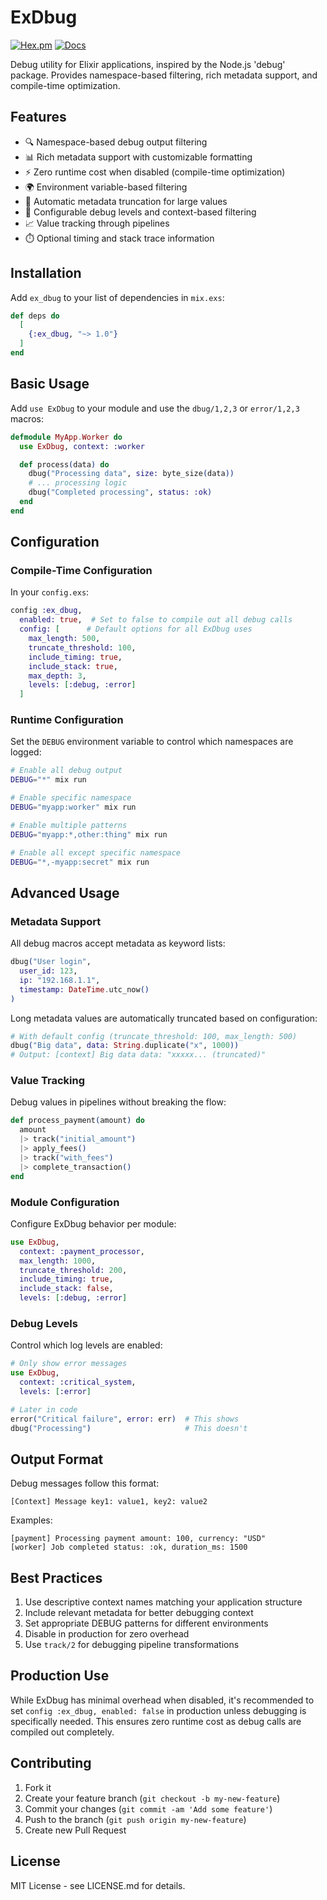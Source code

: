 # ExDbug

[![Hex.pm](https://img.shields.io/hexpm/v/ex_dbug.svg)](https://hex.pm/packages/ex_dbug)
[![Docs](https://img.shields.io/badge/hex-docs-blue.svg)](https://hexdocs.pm/ex_dbug)

Debug utility for Elixir applications, inspired by the Node.js 'debug' package. 
Provides namespace-based filtering, rich metadata support, and compile-time optimization.

## Features

* 🔍 Namespace-based debug output filtering
* 📊 Rich metadata support with customizable formatting
* ⚡ Zero runtime cost when disabled (compile-time optimization)
* 🌍 Environment variable-based filtering
* 📝 Automatic metadata truncation for large values
* 🔧 Configurable debug levels and context-based filtering
* 📈 Value tracking through pipelines
* ⏱️ Optional timing and stack trace information

## Installation

Add `ex_dbug` to your list of dependencies in `mix.exs`:

```elixir
def deps do
  [
    {:ex_dbug, "~> 1.0"}
  ]
end
```

## Basic Usage

Add `use ExDbug` to your module and use the `dbug/1,2,3` or `error/1,2,3` macros:

```elixir
defmodule MyApp.Worker do
  use ExDbug, context: :worker

  def process(data) do
    dbug("Processing data", size: byte_size(data))
    # ... processing logic
    dbug("Completed processing", status: :ok)
  end
end
```

## Configuration

### Compile-Time Configuration

In your `config.exs`:

```elixir
config :ex_dbug,
  enabled: true,  # Set to false to compile out all debug calls
  config: [      # Default options for all ExDbug uses
    max_length: 500,
    truncate_threshold: 100,
    include_timing: true,
    include_stack: true,
    max_depth: 3,
    levels: [:debug, :error]
  ]
```

### Runtime Configuration

Set the `DEBUG` environment variable to control which namespaces are logged:

```bash
# Enable all debug output
DEBUG="*" mix run

# Enable specific namespace
DEBUG="myapp:worker" mix run

# Enable multiple patterns
DEBUG="myapp:*,other:thing" mix run

# Enable all except specific namespace
DEBUG="*,-myapp:secret" mix run
```

## Advanced Usage

### Metadata Support

All debug macros accept metadata as keyword lists:

```elixir
dbug("User login", 
  user_id: 123,
  ip: "192.168.1.1",
  timestamp: DateTime.utc_now()
)
```

Long metadata values are automatically truncated based on configuration:
```elixir
# With default config (truncate_threshold: 100, max_length: 500)
dbug("Big data", data: String.duplicate("x", 1000))
# Output: [context] Big data data: "xxxxx... (truncated)"
```

### Value Tracking

Debug values in pipelines without breaking the flow:

```elixir
def process_payment(amount) do
  amount
  |> track("initial_amount")
  |> apply_fees()
  |> track("with_fees")
  |> complete_transaction()
end
```

### Module Configuration

Configure ExDbug behavior per module:

```elixir
use ExDbug,
  context: :payment_processor,
  max_length: 1000,
  truncate_threshold: 200,
  include_timing: true,
  include_stack: false,
  levels: [:debug, :error]
```

### Debug Levels

Control which log levels are enabled:

```elixir
# Only show error messages
use ExDbug,
  context: :critical_system,
  levels: [:error]

# Later in code
error("Critical failure", error: err)  # This shows
dbug("Processing")                     # This doesn't
```

## Output Format

Debug messages follow this format:
```
[Context] Message key1: value1, key2: value2
```

Examples:
```
[payment] Processing payment amount: 100, currency: "USD"
[worker] Job completed status: :ok, duration_ms: 1500
```

## Best Practices

1. Use descriptive context names matching your application structure
2. Include relevant metadata for better debugging context
3. Set appropriate DEBUG patterns for different environments
4. Disable in production for zero overhead
5. Use `track/2` for debugging pipeline transformations

## Production Use

While ExDbug has minimal overhead when disabled, it's recommended to set 
`config :ex_dbug, enabled: false` in production unless debugging is specifically 
needed. This ensures zero runtime cost as debug calls are compiled out completely.

## Contributing

1. Fork it
2. Create your feature branch (`git checkout -b my-new-feature`)
3. Commit your changes (`git commit -am 'Add some feature'`)
4. Push to the branch (`git push origin my-new-feature`)
5. Create new Pull Request

## License

MIT License - see LICENSE.md for details.